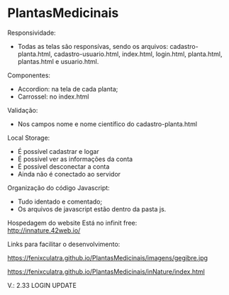 # PlantasMedicinais

Responsividade:
- Todas as telas são responsívas, sendo os arquivos: cadastro-planta.html, cadastro-usuario.html, index.html, login.html, planta.html, plantas.html e usuario.html.

Componentes:
- Accordion: na tela de cada planta;
- Carrossel: no index.html

Validação:
- Nos campos nome e nome científico do cadastro-planta.html

Local Storage:
- É possível cadastrar e logar
- É possível ver as informações da conta
- É possível desconectar a conta
- Ainda não é conectado ao servidor

Organização do código Javascript:
- Tudo identado e comentado;
- Os arquivos de javascript estão dentro da pasta js.

Hospedagem do website
Está no infinit free: <br>
http://innature.42web.io/

Links para facilitar o desenvolvimento: <br>

https://fenixculatra.github.io/PlantasMedicinais/imagens/gegibre.jpg 

https://fenixculatra.github.io/PlantasMedicinais/inNature/index.html

V.: 2.33 LOGIN UPDATE

